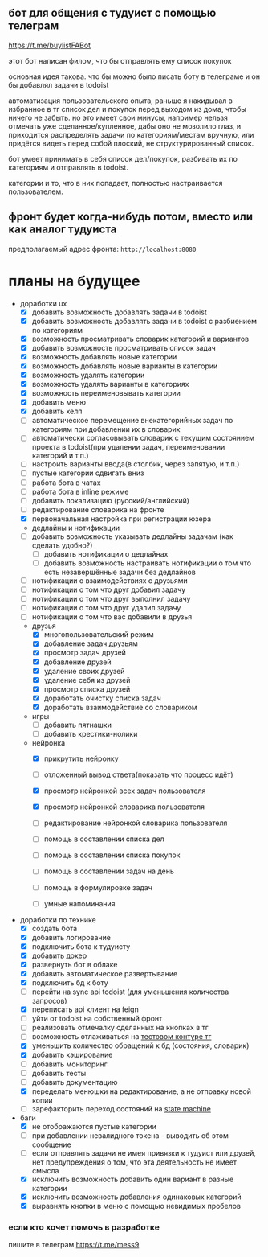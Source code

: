 ## бот для общения с тудуист с помощью телеграм

https://t.me/buylistFABot

этот бот написан филом, что бы отправлять ему список покупок

основная идея такова. что бы можно было писать боту в телеграме и он бы добавлял задачи в todoist

автоматизация пользовательского опыта, раньше я накидывал в избранное в тг список дел и покупок перед выходом из дома,
чтобы ничего не забыть. но это имеет свои минусы, например нельзя отмечать уже сделанное/купленное, дабы оно не мозолило
глаз,
и приходится распределять задачи по категориям/местам вручную, или придётся видеть перед собой плоский, не
структурированный список.

бот умеет принимать в себя список дел/покупок, разбивать их по категориям и отправлять в todoist.

категории и то, что в них попадает, полностью настраивается пользователем.

## фронт будет когда-нибудь потом, вместо или как аналог тудуиста

предполагаемый адрес фронта:
`http://localhost:8080`

# планы на будущее

- доработки ux
  - [x] добавить возможность добавлять задачи в todoist
  - [x] добавить возможность добавлять задачи в todoist с разбиением по категориям
  - [x] возможность просматривать словарик категорий и вариантов
  - [x] добавить возможность просматривать список задач
  - [x] возможность добавлять новые категории
  - [x] возможность добавлять новые варианты в категории
  - [x] возможность удалять категории
  - [x] возможность удалять варианты в категориях
  - [x] возможность переименовывать категории
  - [x] добавить меню
  - [x] добавить хелп
  - [ ] автоматическое перемещение внекатегорийных задач по категориям при добавлении их в словарик
  - [ ] автоматически согласовывать словарик с текущим состоянием проекта в todoist(при удалении задач, переименовании
    категорий и т.п.)
  - [ ] настроить варианты ввода(в столбик, через запятую, и т.п.)
  - [ ] пустые категории сдвигать вниз
  - [ ] работа бота в чатах
  - [ ] работа бота в inline режиме
  - [ ] добавить локализацию (русский/английский)
  - [ ] редактирование словарика на фронте
  - [x] первоначальная настройка при регистрации юзера

  - дедлайны и нотификации
  - [ ] добавить возможность указывать дедлайны задачам (как сделать удобно?)
    - [ ] добавить нотификации о дедлайнах
    - [ ] добавить возможность настраивать нотификации о том что есть незавершённые задачи без дедлайнов
  - [ ] нотификации о взаимодействиях с друзьями
  - [ ] нотификации о том что друг добавил задачу
  - [ ] нотификации о том что друг выполнил задачу
  - [ ] нотификации о том что друг удалил задачу
  - [ ] нотификации о том что вас добавили в друзья

  - друзья
    - [x] многопользовательский режим
    - [x] добавление задач друзьям
    - [x] просмотр задач друзей
    - [x] добавление друзей
    - [x] удаление своих друзей
    - [x] удаление себя из друзей
    - [x] просмотр списка друзей
    - [x] доработать очистку списка задач
    - [x] доработать взаимодействие со словариком

  - игры
    - [ ] добавить пятнашки
    - [ ] добавить крестики-нолики

  - нейронка
    - [x] прикрутить нейронку
    - [ ] отложенный вывод ответа(показать что процесс идёт)
    - [x] просмотр нейронкой всех задач пользователя
    - [x] просмотр нейронкой словарика пользователя
    - [ ] редактирование нейронкой словарика пользователя
    - [ ] помощь в составлении списка дел
    - [ ] помощь в составлении списка покупок
    - [ ] помощь в составлении задач на день
    - [ ] помощь в формулировке задач
    - [ ] умные напоминания


- доработки по технике
  - [x] создать бота
  - [x] добавить логирование
  - [x] подключить бота к тудуисту
  - [x] добавить докер
  - [x] развернуть бот в облаке
  - [x] добавить автоматическое развертывание
  - [x] подключить бд к боту
  - [ ] перейти на sync api todoist (для уменьшения количества запросов)
  - [x] переписать api клиент на feign
  - [ ] уйти от todoist на собственный фронт
  - [ ] реализовать отмечалку сделанных на кнопках в тг
  - [ ] возможность отлаживаться на [тестовом контуре тг](https://habr.com/ru/companies/selectel/articles/763286/)
  - [x] уменьшить количество обращений к бд (состояния, словарик)
  - [x] добавить кэширование
  - [ ] добавить мониторинг
  - [ ] добавить тесты
  - [ ] добавить документацию
  - [x] переделать менюшки на редактирование, а не отправку новой копии
  - [ ] зарефакторить переход состояний
    на [state machine ](https://docs.spring.io/spring-statemachine/docs/4.0.0/reference/index.html)

- баги
  - [x] не отображаются пустые категории
  - [ ] при добавлении невалидного токена - выводить об этом сообщение
  - [ ] если отправлять задачи не имея привязки к тудуист или друзей, нет предупреждения о том, что эта деятельность не
    имеет смысла
  - [x] исключить возможность добавить один вариант в разные категории
  - [x] исключить возможность добавления одинаковых категорий
  - [x] выравнять кнопки в меню с помощью невидимых пробелов

### если кто хочет помочь в разработке

пишите в телеграм https://t.me/mess9